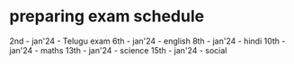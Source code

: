 # preparing exam schedule

2nd - jan'24 - Telugu exam
6th - jan'24 - english
8th - jan'24 - hindi
10th - jan'24 - maths
13th - jan'24 - science
15th - jan'24 - social
